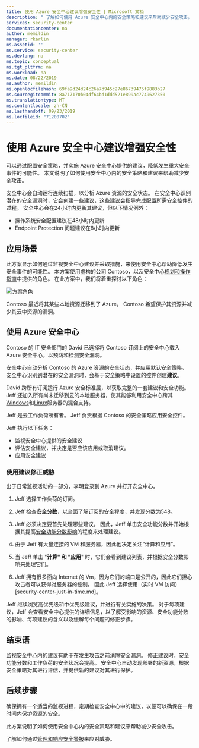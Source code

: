 ```yaml
---
title: 使用 Azure 安全中心建议增强安全性 | Microsoft 文档
description: " 了解如何使用 Azure 安全中心内的安全策略和建议来帮助减少安全攻击。 "
services: security-center
documentationcenter: na
author: memildin
manager: rkarlin
ms.assetid: ''
ms.service: security-center
ms.devlang: na
ms.topic: conceptual
ms.tgt_pltfrm: na
ms.workload: na
ms.date: 08/22/2019
ms.author: memildin
ms.openlocfilehash: 69fa9d24d24c26a7d945c27e86739475f9883b27
ms.sourcegitcommit: 8a717170b04df64bd1ddd521e899ac7749627350
ms.translationtype: MT
ms.contentlocale: zh-CN
ms.lasthandoff: 09/23/2019
ms.locfileid: "71200702"
---
```

# <a name="use-azure-security-center-recommendations-to-enhance-security"></a>使用 Azure 安全中心建议增强安全性
可以通过配置安全策略，并实施 Azure 安全中心提供的建议，降低发生重大安全事件的可能性。 本文说明了如何使用安全中心内的安全策略和建议来帮助减少安全攻击。 

安全中心会自动运行连续扫描，以分析 Azure 资源的安全状态。 在安全中心识别潜在的安全漏洞时，它会创建一些建议，这些建议会指导完成配置所需安全控件的过程。 安全中心会在24小时内更新其建议，但以下情况例外：

- 操作系统安全配置建议在48小时内更新
- Endpoint Protection 问题建议在8小时内更新

## <a name="scenario"></a>应用场景
此方案显示如何通过监视安全中心建议并采取措施，来使用安全中心帮助降低发生安全事件的可能性。 本方案使用虚构的公司 Contoso，以及安全中心[规划和操作指南](security-center-planning-and-operations-guide.md#security-roles-and-access-controls)中提供的角色。 在此方案中，我们将着重探讨以下角色：

![方案角色](./media/security-center-using-recommendations/scenario-roles.png)

Contoso 最近将其某些本地资源迁移到了 Azure。 Contoso 希望保护其资源并减少其云中资源的漏洞。

## <a name="use-azure-security-center"></a>使用 Azure 安全中心
Contoso 的 IT 安全部门的 David 已选择将 Contoso 订阅上的安全中心载入 Azure 安全中心，以预防和检测安全漏洞。 

安全中心自动分析 Contoso 的 Azure 资源的安全状态，并应用默认安全策略。 安全中心识别到潜在的安全漏洞时，会基于安全策略中设置的控件创建**建议**。 

David 跨所有订阅运行 Azure 安全标准层，以获取完整的一套建议和安全功能。 Jeff 还加入所有尚未迁移到云的本地服务器，使其能够利用安全中心跨其[Windows](quick-onboard-windows-computer.md)和[Linux](quick-onboard-linux-computer.md)服务器的混合支持。

Jeff 是云工作负荷所有者。 Jeff 负责根据 Contoso 的安全策略应用安全控件。 

Jeff 执行以下任务：

- 监视安全中心提供的安全建议
- 评估安全建议，并决定是否应该应用或取消建议。
- 应用安全建议

### <a name="remediate-threats-using-recommendations"></a>使用建议修正威胁
出于日常监视活动的一部分，李明登录到 Azure 并打开安全中心。 

1. Jeff 选择工作负荷的订阅。

2. Jeff 检查**安全分数**，以全面了解订阅的安全程度，并发现分数为548。

3. Jeff 必须决定要首先处理哪些建议。 因此，Jeff 单击安全功能分数并开始根据其提高[安全功能分数影响](security-center-secure-score.md)的程度来处理建议。

4. 由于 Jeff 有大量连接的 VM 和服务器，因此他决定关注“计算和应用”。

5. 当 Jeff 单击 "**计算" 和 "应用**" 时，它们会看到建议列表，并根据安全分数影响来处理它们。

6. Jeff 拥有很多面向 Internet 的 Vm，因为它们的端口是公开的，因此它们担心攻击者可以获得对服务器的控制。 因此 Jeff 选择使用（实时 VM 访问）[security-center-just-in-time.md]。

Jeff 继续浏览高优先级和中优先级建议，并进行有关实施的决策。 对于每项建议，Jeff 会查看安全中心提供的详细信息，以了解受影响的资源、安全功能分数的影响、每项建议的含义以及缓解每个问题的修正步骤。

## <a name="conclusion"></a>结束语
监视安全中心内的建议有助于在发生攻击之前消除安全漏洞。 修正建议时，安全功能分数和工作负荷的安全状况会提高。 安全中心自动发现部署的新资源，根据安全策略对其进行评估，并提供新的建议对其进行保护。


## <a name="next-steps"></a>后续步骤
确保拥有一个适当的监视进程，定期检查安全中心中的建议，以便可以确保在一段时间内保护资源的安全。

此方案说明了如何使用安全中心内的安全策略和建议来帮助减少安全攻击。

了解如何通过[管理和响应安全警报](security-center-managing-and-responding-alerts.md)来应对威胁。
